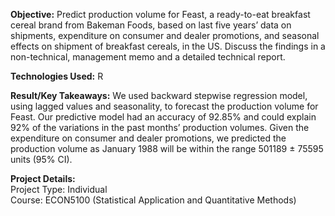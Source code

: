 
**Objective:** Predict production volume for Feast, a ready-to-eat breakfast cereal brand from Bakeman Foods, based on last five years’ data on shipments, expenditure on consumer and dealer promotions, and seasonal effects on shipment of breakfast cereals, in the US. Discuss the findings in a non-technical, management memo and a detailed technical report.        

**Technologies Used:** R

**Result/Key Takeaways:** We used backward stepwise regression model, using lagged values and seasonality, to forecast the production volume for Feast. Our predictive model had an accuracy of 92.85% and could explain 92% of the variations in the past months’ production volumes. Given the expenditure on consumer and dealer promotions, we predicted the production volume as January 1988 will be within the range 501189 ± 75595 units (95% CI).                   

**Project Details:**<br/>
Project Type: Individual<br/>
Course: ECON5100 (Statistical Application and Quantitative Methods)
